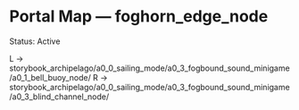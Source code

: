 # Portal Map — foghorn_edge_node

Status: Active

L → storybook_archipelago/a0_0_sailing_mode/a0_3_fogbound_sound_minigame/a0_1_bell_buoy_node/
R → storybook_archipelago/a0_0_sailing_mode/a0_3_fogbound_sound_minigame/a0_3_blind_channel_node/

